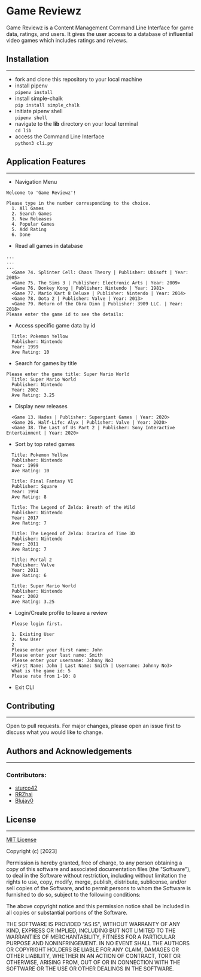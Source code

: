 # Game Reviewz
Game Reviewz is a Content Management Command Line Interface for game data, ratings, and users. It gives the user access to a database of influential video games which includes ratings and reivews. 

## Installation
---
* fork and clone this repository to your local machine
* install pipenv <br>
 ```pipenv install```
* install simple-chalk <br> ```pip install simple_chalk```
* initiate pipenv shell <br> ```pipenv shell```
* navigate to the **lib** directory on your local terminal <br>
 ```cd lib```
* access the Command Line Interface <br> ```python3 cli.py```

## Application Features
---
* Navigation Menu
```
Welcome to 'Game Reviewz'!

Please type in the number corresponding to the choice.
  1. All Games
  2. Search Games
  3. New Releases
  4. Popular Games
  5. Add Rating
  6. Done
```
* Read all games in database
```
...
...
...
  <Game 74. Splinter Cell: Chaos Theory | Publisher: Ubisoft | Year: 2005>
  <Game 75. The Sims 3 | Publisher: Electronic Arts | Year: 2009>
  <Game 76. Donkey Kong | Publisher: Nintendo | Year: 1981>
  <Game 77. Mario Kart 8 Deluxe | Publisher: Nintendo | Year: 2014>
  <Game 78. Dota 2 | Publisher: Valve | Year: 2013>
  <Game 79. Return of the Obra Dinn | Publisher: 3909 LLC. | Year: 2018>
Please enter the game id to see the details: 
```
* Access specific game data by id
```
  Title: Pokemon Yellow
  Publisher: Nintendo
  Year: 1999
  Ave Rating: 10
```
* Search for games by title
```
Please enter the game title: Super Mario World
  Title: Super Mario World
  Publisher: Nintendo
  Year: 2002
  Ave Rating: 3.25
```

* Display new releases
```
  <Game 13. Hades | Publisher: Supergiant Games | Year: 2020>
  <Game 26. Half-Life: Alyx | Publisher: Valve | Year: 2020>
  <Game 38. The Last of Us Part 2 | Publisher: Sony Interactive Entertainment | Year: 2020>
```

* Sort by top rated games
```
  Title: Pokemon Yellow
  Publisher: Nintendo
  Year: 1999
  Ave Rating: 10
      
  Title: Final Fantasy VI
  Publisher: Square
  Year: 1994
  Ave Rating: 8        

  Title: The Legend of Zelda: Breath of the Wild
  Publisher: Nintendo
  Year: 2017
  Ave Rating: 7
        
  Title: The Legend of Zelda: Ocarina of Time 3D
  Publisher: Nintendo
  Year: 2011
  Ave Rating: 7    

  Title: Portal 2
  Publisher: Valve
  Year: 2011
  Ave Rating: 6      

  Title: Super Mario World
  Publisher: Nintendo
  Year: 2002
  Ave Rating: 3.25
```

* Login/Create profile to leave a review
```
  Please login first.
      
  1. Existing User
  2. New User
  2
  Please enter your first name: John
  Please enter your last name: Smith
  Please enter your username: Johnny No3
  <First Name: John | Last Name: Smith | Username: Johnny No3>
  What is the game id: 5
  Please rate from 1-10: 8
```
* Exit CLI

## Contributing
---
Open to pull requests. For major changes, please open an issue first to discuss what you would like to change.  

## Authors and Acknowledgements
---
### Contributors:
* [sturco42](https://github.com/sturco42)
* [RRZhai](https://github.com/RRZhai)
* [Blujay0](https://github.com/Blujay0)  

## License
---
[MIT License](https://choosealicense.com/licenses/mit/)

Copyright (c) [2023]

Permission is hereby granted, free of charge, to any person obtaining a copy
of this software and associated documentation files (the "Software"), to deal
in the Software without restriction, including without limitation the rights
to use, copy, modify, merge, publish, distribute, sublicense, and/or sell
copies of the Software, and to permit persons to whom the Software is
furnished to do so, subject to the following conditions:

The above copyright notice and this permission notice shall be included in all
copies or substantial portions of the Software.

THE SOFTWARE IS PROVIDED "AS IS", WITHOUT WARRANTY OF ANY KIND, EXPRESS OR
IMPLIED, INCLUDING BUT NOT LIMITED TO THE WARRANTIES OF MERCHANTABILITY,
FITNESS FOR A PARTICULAR PURPOSE AND NONINFRINGEMENT. IN NO EVENT SHALL THE
AUTHORS OR COPYRIGHT HOLDERS BE LIABLE FOR ANY CLAIM, DAMAGES OR OTHER
LIABILITY, WHETHER IN AN ACTION OF CONTRACT, TORT OR OTHERWISE, ARISING FROM,
OUT OF OR IN CONNECTION WITH THE SOFTWARE OR THE USE OR OTHER DEALINGS IN THE
SOFTWARE.
